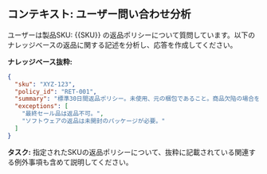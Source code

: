 ## コンテキスト: ユーザー問い合わせ分析

ユーザーは製品SKU: {{SKU}} の返品ポリシーについて質問しています。以下のナレッジベースの返品に関する記述を分析し、応答を作成してください。

**ナレッジベース抜粋:**
```json
{
  "sku": "XYZ-123",
  "policy_id": "RET-001",
  "summary": "標準30日間返品ポリシー。未使用、元の梱包であること。商品欠陥の場合を除き、返品送料は顧客負担。",
  "exceptions": [
    "最終セール品は返品不可。",
    "ソフトウェアの返品は未開封のパッケージが必要。"
  ]
}
```

**タスク:** 指定されたSKUの返品ポリシーについて、抜粋に記載されている関連する例外事項も含めて説明してください。
